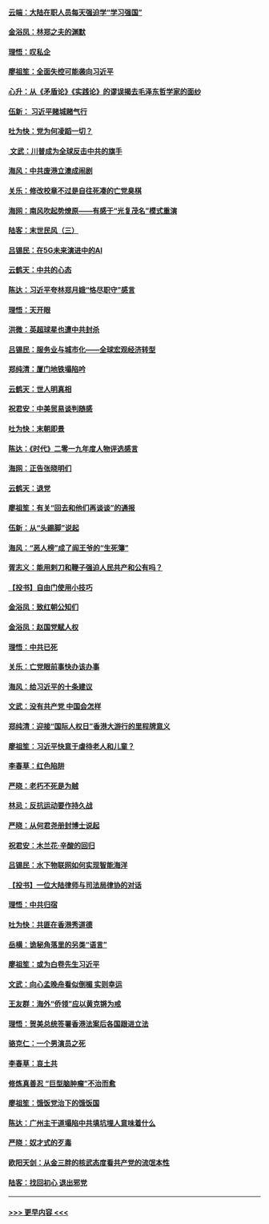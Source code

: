 #### [云端：大陆在职人员每天强迫学“学习强国”](../pages/nsc993/n11738735.md?t=12230444) 
#### [金浴凤：林郑之夫的渊默](../pages/nsc993/n11737735.md?t=12230444) 
#### [理悟：叹私企](../pages/nsc993/n11737715.md?t=12230444) 
#### [廖祖笙：全面失控可能袭向习近平](../pages/nsc993/n11737704.md?t=12230444) 
#### [心升：从《矛盾论》《实践论》的谬误揭去毛泽东哲学家的面纱](../pages/nsc993/n11736962.md?t=12230444) 
#### [伍新： 习近平赌城赌气行](../pages/nsc993/n11736929.md?t=12230444) 
#### [吐为快：党为何凌蹈一切？](../pages/nsc993/n11736915.md?t=12230444) 
#### [ 文武：川普成为全球反击中共的旗手](../pages/nsc993/n11736882.md?t=12230444) 
#### [海风：中共废港立澳成闹剧](../pages/nsc993/n11735857.md?t=12230444) 
#### [关乐：修改校章不过是自往死凑的亡党臭棋](../pages/nsc993/n11735097.md?t=12230444) 
#### [海网：南风吹起势燎原——有感于“光复茂名”模式重演](../pages/nsc993/n11732308.md?t=12230444) 
#### [陆客：末世民风（三）](../pages/nsc993/n11732211.md?t=12230444) 
#### [吕锡民：在5G未来演进中的AI](../pages/nsc993/n11730010.md?t=12230444) 
#### [云鹤天：中共的心态](../pages/nsc993/n11729906.md?t=12230444) 
#### [陈达：习近平夸林郑月娥“恪尽职守”感言](../pages/nsc993/n11729881.md?t=12230444) 
#### [理悟：天开眼](../pages/nsc993/n11729699.md?t=12230444) 
#### [洪微：英超球星也遭中共封杀](../pages/nsc993/n11727243.md?t=12230444) 
#### [吕锡民：服务业与城市化——全球宏观经济转型](../pages/nsc993/n11725845.md?t=12230444) 
#### [郑纯清：厦门地铁塌陷吟](../pages/nsc993/n11725813.md?t=12230444) 
#### [云鹤天：世人明真相](../pages/nsc993/n11725621.md?t=12230444) 
#### [祝君安：中美贸易谈判随感](../pages/nsc993/n11725609.md?t=12230444) 
#### [吐为快：末朝即景](../pages/nsc993/n11723365.md?t=12230444) 
#### [陈达：《时代》二零一九年度人物评选感言](../pages/nsc993/n11723337.md?t=12230444) 
#### [海网：正告张晓明们](../pages/nsc993/n11723228.md?t=12230444) 
#### [云鹤天：退党](../pages/nsc993/n11723056.md?t=12230444) 
#### [廖祖笙：有关“回去和他们再谈谈”的通报](../pages/nsc993/n11722442.md?t=12230444) 
#### [伍新：从“头踢脚”说起](../pages/nsc993/n11722429.md?t=12230444) 
#### [海风：“恶人榜”成了阎王爷的“生死簿”](../pages/nsc993/n11722272.md?t=12230444) 
#### [胥志义：能用剌刀和鞭子强迫人民共产和公有吗？](../pages/nsc993/n11720569.md?t=12230444) 
#### [【投书】自由门使用小技巧](../pages/nsc993/n11720180.md?t=12230444) 
#### [金浴凤：致红朝公知们](../pages/nsc993/n11720563.md?t=12230444) 
#### [金浴凤：赵国党赋人权](../pages/nsc993/n11720533.md?t=12230444) 
#### [理悟：中共已死](../pages/nsc993/n11720233.md?t=12230444) 
#### [关乐：亡党眼前事快办该办事](../pages/nsc993/n11719160.md?t=12230444) 
#### [海风：给习近平的十条建议](../pages/nsc993/n11717616.md?t=12230444) 
#### [文武：没有共产党 中国会怎样](../pages/nsc993/n11717584.md?t=12230444) 
#### [郑纯清：迎接“国际人权日”香港大游行的里程牌意义](../pages/nsc993/n11717417.md?t=12230444) 
#### [廖祖笙：习近平快意于虐待老人和儿童？](../pages/nsc993/n11715313.md?t=12230444) 
#### [李春草：红色陷阱](../pages/nsc993/n11715029.md?t=12230444) 
#### [严晓：老朽不死是为贼](../pages/nsc993/n11712910.md?t=12230444) 
#### [林忌：反抗运动要作持久战](../pages/nsc993/n11712623.md?t=12230444) 
#### [严晓：从何君尧册封博士说起](../pages/nsc993/n11712465.md?t=12230444) 
#### [祝君安：木兰花·辛酸的回归](../pages/nsc993/n11712381.md?t=12230444) 
#### [吕锡民：水下物联网如何实现智能海洋](../pages/nsc993/n11711158.md?t=12230444) 
#### [【投书】一位大陆律师与司法局律协的对话](../pages/nsc993/n11709675.md?t=12230444) 
#### [理悟：中共归宿](../pages/nsc993/n11710059.md?t=12230444) 
#### [吐为快：共匪在香港秀道德](../pages/nsc993/n11709979.md?t=12230444) 
#### [岳横：诡秘角落里的另类“语言”](../pages/nsc993/n11709792.md?t=12230444) 
#### [廖祖笙：或为白卷先生习近平](../pages/nsc993/n11708330.md?t=12230444) 
#### [文武：向心孟晚舟看似倒楣 实则幸运](../pages/nsc993/n11708236.md?t=12230444) 
#### [王友群：海外“侨领”应以黄克锵为戒](../pages/nsc993/n11706176.md?t=12230444) 
#### [理悟：贺美总统签署香港法案后各国跟进立法](../pages/nsc993/n11706853.md?t=12230444) 
#### [骆克仁：一个男演员之死](../pages/nsc993/n11706677.md?t=12230444) 
#### [李春草：哀土共](../pages/nsc993/n11706255.md?t=12230444) 
#### [修炼真善忍 “巨型脑肿瘤”不治而愈](../pages/nsc993/n11705340.md?t=12230444) 
#### [廖祖笙：饿饭党治下的饿饭国](../pages/nsc993/n11705085.md?t=12230444) 
#### [陈达：广州主干道塌陷中共填坑埋人意味着什么](../pages/nsc993/n11705046.md?t=12230444) 
#### [严晓：奴才式的歹毒](../pages/nsc993/n11704826.md?t=12230444) 
#### [欧阳天剑：从金三胖的核武态度看共产党的流氓本性](../pages/nsc993/n11702238.md?t=12230444) 
#### [陆客：找回初心 退出邪党](../pages/nsc993/n11702213.md?t=12230444) 

----
#### [ >>> 更早内容 <<< ](../indexes/nsc993-earlier.md)
